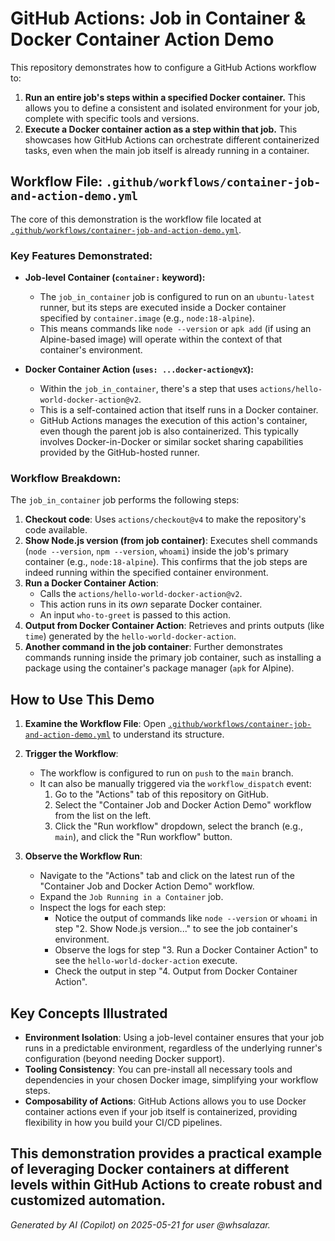 # GitHub Actions: Job in Container & Docker Container Action Demo

This repository demonstrates how to configure a GitHub Actions workflow to:

1.  **Run an entire job's steps within a specified Docker container.** This allows you to define a consistent and isolated environment for your job, complete with specific tools and versions.
2.  **Execute a Docker container action as a step within that job.** This showcases how GitHub Actions can orchestrate different containerized tasks, even when the main job itself is already running in a container.

## Workflow File: `.github/workflows/container-job-and-action-demo.yml`

The core of this demonstration is the workflow file located at [`.github/workflows/container-job-and-action-demo.yml`](./.github/workflows/container-job-and-action-demo.yml).

### Key Features Demonstrated:

*   **Job-level Container (`container:` keyword):**
    *   The `job_in_container` job is configured to run on an `ubuntu-latest` runner, but its steps are executed inside a Docker container specified by `container.image` (e.g., `node:18-alpine`).
    *   This means commands like `node --version` or `apk add` (if using an Alpine-based image) will operate within the context of that container's environment.

*   **Docker Container Action (`uses: ...docker-action@vX`):**
    *   Within the `job_in_container`, there's a step that uses `actions/hello-world-docker-action@v2`.
    *   This is a self-contained action that itself runs in a Docker container.
    *   GitHub Actions manages the execution of this action's container, even though the parent job is also containerized. This typically involves Docker-in-Docker or similar socket sharing capabilities provided by the GitHub-hosted runner.

### Workflow Breakdown:

The `job_in_container` job performs the following steps:

1.  **Checkout code**: Uses `actions/checkout@v4` to make the repository's code available.
2.  **Show Node.js version (from job container)**: Executes shell commands (`node --version`, `npm --version`, `whoami`) inside the job's primary container (e.g., `node:18-alpine`). This confirms that the job steps are indeed running within the specified container environment.
3.  **Run a Docker Container Action**:
    *   Calls the `actions/hello-world-docker-action@v2`.
    *   This action runs in its *own* separate Docker container.
    *   An input `who-to-greet` is passed to this action.
4.  **Output from Docker Container Action**: Retrieves and prints outputs (like `time`) generated by the `hello-world-docker-action`.
5.  **Another command in the job container**: Further demonstrates commands running inside the primary job container, such as installing a package using the container's package manager (`apk` for Alpine).

## How to Use This Demo

1.  **Examine the Workflow File**:
    Open [`.github/workflows/container-job-and-action-demo.yml`](./.github/workflows/container-job-and-action-demo.yml) to understand its structure.

2.  **Trigger the Workflow**:
    *   The workflow is configured to run on `push` to the `main` branch.
    *   It can also be manually triggered via the `workflow_dispatch` event:
        1.  Go to the "Actions" tab of this repository on GitHub.
        2.  Select the "Container Job and Docker Action Demo" workflow from the list on the left.
        3.  Click the "Run workflow" dropdown, select the branch (e.g., `main`), and click the "Run workflow" button.

3.  **Observe the Workflow Run**:
    *   Navigate to the "Actions" tab and click on the latest run of the "Container Job and Docker Action Demo" workflow.
    *   Expand the `Job Running in a Container` job.
    *   Inspect the logs for each step:
        *   Notice the output of commands like `node --version` or `whoami` in step "2. Show Node.js version..." to see the job container's environment.
        *   Observe the logs for step "3. Run a Docker Container Action" to see the `hello-world-docker-action` execute.
        *   Check the output in step "4. Output from Docker Container Action".

## Key Concepts Illustrated

*   **Environment Isolation**: Using a job-level container ensures that your job runs in a predictable environment, regardless of the underlying runner's configuration (beyond needing Docker support).
*   **Tooling Consistency**: You can pre-install all necessary tools and dependencies in your chosen Docker image, simplifying your workflow steps.
*   **Composability of Actions**: GitHub Actions allows you to use Docker container actions even if your job itself is containerized, providing flexibility in how you build your CI/CD pipelines.

This demonstration provides a practical example of leveraging Docker containers at different levels within GitHub Actions to create robust and customized automation.
---
*Generated by AI (Copilot) on 2025-05-21 for user @whsalazar.*
